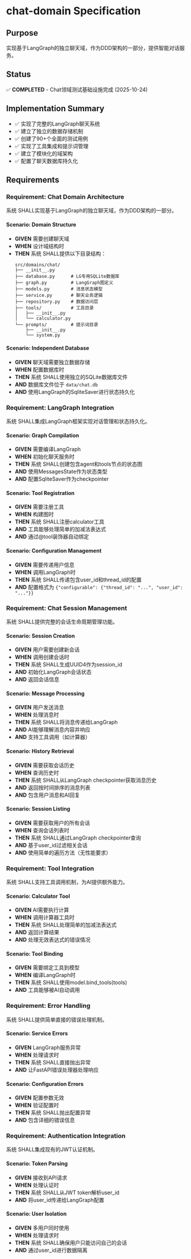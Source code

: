 # chat-domain Specification

## Purpose
实现基于LangGraph的独立聊天域，作为DDD架构的一部分，提供智能对话服务。

## Status
✅ **COMPLETED** - Chat领域测试基础设施完成 (2025-10-24)

## Implementation Summary
- ✅ 实现了完整的LangGraph聊天系统
- ✅ 建立了独立的数据存储机制
- ✅ 创建了90+个全面的测试用例
- ✅ 实现了工具集成和提示词管理
- ✅ 建立了模块化的域架构
- ✅ 配置了聊天数据库持久化
## Requirements
### Requirement: Chat Domain Architecture
系统 SHALL实现基于LangGraph的独立聊天域，作为DDD架构的一部分。

#### Scenario: Domain Structure
- **GIVEN** 需要创建聊天域
- **WHEN** 设计域结构时
- **THEN** 系统 SHALL提供以下目录结构：
  ```
  src/domains/chat/
  ├── __init__.py
  ├── database.py      # LG专用SQLite数据库
  ├── graph.py         # LangGraph图定义
  ├── models.py        # 消息状态模型
  ├── service.py       # 聊天业务逻辑
  ├── repository.py    # 数据访问层
  ├── tools/           # 工具目录
  │   ├── __init__.py
  │   └── calculator.py
  └── prompts/         # 提示词目录
      ├── __init__.py
      └── system.py
  ```

#### Scenario: Independent Database
- **GIVEN** 聊天域需要独立数据存储
- **WHEN** 配置数据库时
- **THEN** 系统 SHALL使用独立的SQLite数据库文件
- **AND** 数据库文件位于 `data/chat.db`
- **AND** 使用LangGraph的SqliteSaver进行状态持久化

### Requirement: LangGraph Integration
系统 SHALL集成LangGraph框架实现对话管理和状态持久化。

#### Scenario: Graph Compilation
- **GIVEN** 需要编译LangGraph
- **WHEN** 初始化聊天服务时
- **THEN** 系统 SHALL创建包含agent和tools节点的状态图
- **AND** 使用MessagesState作为状态类型
- **AND** 配置SqliteSaver作为checkpointer

#### Scenario: Tool Registration
- **GIVEN** 需要注册工具
- **WHEN** 构建图时
- **THEN** 系统 SHALL注册calculator工具
- **AND** 工具能够处理简单的加减法表达式
- **AND** 通过@tool装饰器自动绑定

#### Scenario: Configuration Management
- **GIVEN** 需要传递用户信息
- **WHEN** 调用LangGraph时
- **THEN** 系统 SHALL传递包含user_id和thread_id的配置
- **AND** 配置格式为 `{"configurable": {"thread_id": "...", "user_id": "..."}}`

### Requirement: Chat Session Management
系统 SHALL提供完整的会话生命周期管理功能。

#### Scenario: Session Creation
- **GIVEN** 用户需要创建新会话
- **WHEN** 调用创建会话时
- **THEN** 系统 SHALL生成UUID4作为session_id
- **AND** 初始化LangGraph会话状态
- **AND** 返回会话信息

#### Scenario: Message Processing
- **GIVEN** 用户发送消息
- **WHEN** 处理消息时
- **THEN** 系统 SHALL将消息传递给LangGraph
- **AND** AI能够理解消息内容并响应
- **AND** 支持工具调用（如计算器）

#### Scenario: History Retrieval
- **GIVEN** 需要获取会话历史
- **WHEN** 查询历史时
- **THEN** 系统 SHALL从LangGraph checkpointer获取消息历史
- **AND** 返回按时间排序的消息列表
- **AND** 包含用户消息和AI回复

#### Scenario: Session Listing
- **GIVEN** 需要获取用户的所有会话
- **WHEN** 查询会话列表时
- **THEN** 系统 SHALL通过LangGraph checkpointer查询
- **AND** 基于user_id过滤相关会话
- **AND** 使用简单的遍历方法（无性能要求）

### Requirement: Tool Integration
系统 SHALL支持工具调用机制，为AI提供额外能力。

#### Scenario: Calculator Tool
- **GIVEN** AI需要执行计算
- **WHEN** 调用计算器工具时
- **THEN** 系统 SHALL处理简单的加减法表达式
- **AND** 返回计算结果
- **AND** 处理无效表达式的错误情况

#### Scenario: Tool Binding
- **GIVEN** 需要绑定工具到模型
- **WHEN** 编译LangGraph时
- **THEN** 系统 SHALL使用model.bind_tools(tools)
- **AND** 工具能够被AI自动调用

### Requirement: Error Handling
系统 SHALL提供简单直接的错误处理机制。

#### Scenario: Service Errors
- **GIVEN** LangGraph服务异常
- **WHEN** 处理请求时
- **THEN** 系统 SHALL直接抛出异常
- **AND** 让FastAPI错误处理器处理响应

#### Scenario: Configuration Errors
- **GIVEN** 配置参数无效
- **WHEN** 验证配置时
- **THEN** 系统 SHALL抛出配置异常
- **AND** 包含详细的错误信息

### Requirement: Authentication Integration
系统 SHALL集成现有的JWT认证机制。

#### Scenario: Token Parsing
- **GIVEN** 接收到API请求
- **WHEN** 处理认证时
- **THEN** 系统 SHALL从JWT token解析user_id
- **AND** 将user_id传递给LangGraph配置

#### Scenario: User Isolation
- **GIVEN** 多用户同时使用
- **WHEN** 处理请求时
- **THEN** 系统 SHALL确保用户只能访问自己的会话
- **AND** 通过user_id进行数据隔离

